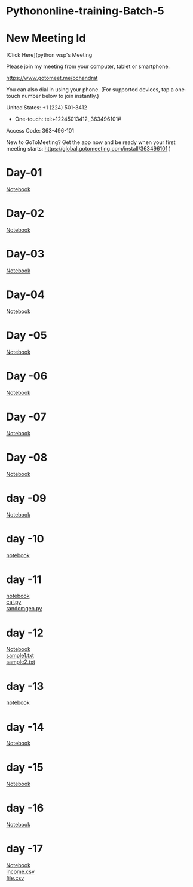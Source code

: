 # Pythononline-training-Batch-5

# New Meeting Id
[Click Here](python wsp's Meeting


Please join my meeting from your computer, tablet or smartphone.

https://www.gotomeet.me/bchandrat

You can also dial in using your phone.
(For supported devices, tap a one-touch number below to join instantly.)

United States: +1 (224) 501-3412
- One-touch: tel:+12245013412,,363496101#

Access Code: 363-496-101


New to GoToMeeting? Get the app now and be ready when your first meeting starts: https://global.gotomeeting.com/install/363496101
)

# Day-01
[Notebook](https://github.com/Bhanuchandarreddy/Pythononline-training-Batch-5/blob/master/24-08-2020.ipynb)

# Day-02
[Notebook](https://github.com/Bhanuchandarreddy/Pythononline-training-Batch-5/blob/master/25-08-2020.ipynb)

# Day-03
[Notebook](https://github.com/Bhanuchandarreddy/Pythononline-training-Batch-5/blob/master/26-08-2020.ipynb)

# Day-04
[Notebook](https://github.com/Bhanuchandarreddy/Pythononline-training-Batch-5/blob/master/27-08-2020.ipynb)

# Day -05
[Notebook](https://github.com/Bhanuchandarreddy/Pythononline-training-Batch-5/blob/master/28-08-2020.ipynb)

# Day -06
[Notebook](https://github.com/Bhanuchandarreddy/Pythononline-training-Batch-5/blob/master/29-0-2020.ipynb)

# Day -07
[Notebook](https://github.com/Bhanuchandarreddy/Pythononline-training-Batch-5/blob/master/31-08-2020.ipynb)

# Day -08
[Notebook](https://github.com/Bhanuchandarreddy/Pythononline-training-Batch-5/blob/master/01-09-2020.ipynb)

# day -09
[Notebook](https://github.com/Bhanuchandarreddy/Pythononline-training-Batch-5/blob/master/02-09-2020.ipynb)

# day -10
[notebook](https://github.com/Bhanuchandarreddy/Pythononline-training-Batch-5/blob/master/03-09-2020.ipynb)

# day -11
[notebook](https://github.com/Bhanuchandarreddy/Pythononline-training-Batch-5/blob/master/04-09-2020.ipynb)<br>
[cal.py](https://github.com/Bhanuchandarreddy/Pythononline-training-Batch-5/blob/master/calc.py)<br>
[randomgen.py](https://github.com/Bhanuchandarreddy/Pythononline-training-Batch-5/blob/master/randomgen.py)

# day -12
[Notebook](https://github.com/Bhanuchandarreddy/Pythononline-training-Batch-5/blob/master/05-09-2020.ipynb)<br>
[sample1.txt](https://github.com/Bhanuchandarreddy/Pythononline-training-Batch-5/blob/master/sample1.txt)<br>
[sample2.txt](https://github.com/Bhanuchandarreddy/Pythononline-training-Batch-5/blob/master/sample2.txt)<br>

# day -13
[notebook](https://github.com/Bhanuchandarreddy/Pythononline-training-Batch-5/blob/master/07-09-2020.ipynb)

# day -14
[Notebook](https://github.com/Bhanuchandarreddy/Pythononline-training-Batch-5/blob/master/08-09-2020.ipynb)

# day -15
[Notebook](https://github.com/Bhanuchandarreddy/Pythononline-training-Batch-5/blob/master/09-09-2020.ipynb)

# day -16
[Notebook](https://github.com/Bhanuchandarreddy/Pythononline-training-Batch-5/blob/master/10-09-2020.ipynb)

# day -17
[Notebook](https://github.com/Bhanuchandarreddy/Pythononline-training-Batch-5/blob/master/11-09-2020.ipynb)<br>
[income.csv](https://github.com/Bhanuchandarreddy/Pythononline-training-Batch-5/blob/master/income.csv)<br>
[file.csv](https://github.com/Bhanuchandarreddy/Pythononline-training-Batch-5/blob/master/file.csv)<br>


